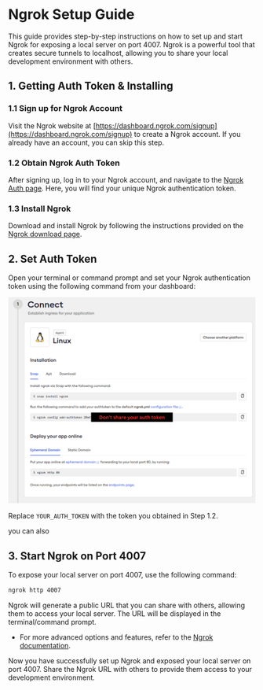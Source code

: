 # Ngrok Setup Guide

This guide provides step-by-step instructions on how to set up and start Ngrok for exposing a local server on port 4007. Ngrok is a powerful tool that creates secure tunnels to localhost, allowing you to share your local development environment with others.

## 1. Getting Auth Token & Installing

### 1.1 Sign up for Ngrok Account

Visit the Ngrok website at [https://dashboard.ngrok.com/signup](https://dashboard.ngrok.com/signup) to create a Ngrok account. If you already have an account, you can skip this step.

### 1.2 Obtain Ngrok Auth Token

After signing up, log in to your Ngrok account, and navigate to the [Ngrok Auth page](https://dashboard.ngrok.com/get-started/your-authtoken). Here, you will find your unique Ngrok authentication token.

### 1.3 Install Ngrok

Download and install Ngrok by following the instructions provided on the [Ngrok download page](https://ngrok.com/download).

## 2. Set Auth Token

Open your terminal or command prompt and set your Ngrok authentication token using the following command from your dashboard:

<p>
    <img src="./imgs/ngrok.png" alt="Ngrok" width="800">
</p>

Replace `YOUR_AUTH_TOKEN` with the token you obtained in Step 1.2.

you can also 

## 3. Start Ngrok on Port 4007

To expose your local server on port 4007, use the following command:

```bash
ngrok http 4007
```

Ngrok will generate a public URL that you can share with others, allowing them to access your local server. The URL will be displayed in the terminal/command prompt.


- For more advanced options and features, refer to the [Ngrok documentation](https://ngrok.com/docs).

Now you have successfully set up Ngrok and exposed your local server on port 4007. Share the Ngrok URL with others to provide them access to your development environment.